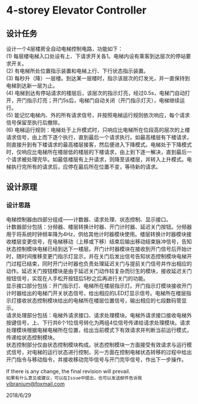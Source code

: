# 4-storey Elevator Controller

## 设计任务

设计一个4层楼房全自动电梯控制电路，功能如下：  
(1)	每层楼电梯入口处设有上、下请求开关各1。电梯内设有乘客到达层次的停站要求开关。  
(2)	有电梯所处位置指示装置和电梯上行、下行状态指示装置。  
(3)	每秒升（降）一层楼。到达某一层楼时，指示该层次的灯发光，并一直保持到电梯到达新一层为止。  
(4)	电梯到达有停站请求的楼层后，该层次的指示灯亮，经过0.5s，电梯门自动打开，开门指示灯亮；开门5s后，电梯门自动关闭（开门指示灯灭），电梯继续运行。  
(5)	能记忆电梯内、外的所有请求信号，并按照电梯运行规则依次响应，每个请求信号保留至执行后撤除。  
(6)	电梯运行规则：电梯处于上升模式时，只响应比电梯所在位段高的层次的上楼请求信号，由上而下逐个执行，直到最后一个请求执行。如最高楼层有下楼请求，则直接升到有下楼请求的最高楼层接客，然后便进入下降模式。电梯处于下降模式时，仅响应比电梯所在楼层低的楼层的下楼请求，由上到下逐一解决，直到最后一个请求被处理完毕。如最低楼层有上升请求，则降至该楼层，并转入上升模式。电梯执行完所有的请求后，应停在最后所在位置不变，等待新的请求。  

## 设计原理

### 设计思路

电梯控制器由四部分组成——计数器、请求处理、状态控制、显示接口。  
计数器部分包括：分频器、楼层转换计时器、开门计时器、延迟关门按钮。分频器用于将系统时钟频率降为4Hz，供给其他计时器模块使用。楼层转换计时器模块接收楼层变更信号，在电梯移动（上移或下移）结束后输出移动结束脉冲信号，告知状态控制模块电梯已经到达下一楼层。开门计时器模块在接收到开门信号后开始计时，随时间推移变更门指示灯显示，并在关门后发出信号告知状态控制模块电梯开门过程已结束，同时开门计时器也负责处理延迟关门与提前关门信号并作出相应的动作。延迟关门按钮模块是由于延迟关门动作较复杂而衍生的模块，接收延迟关门按钮信号，实现在人手松开按钮后5秒之后再进行关门的功能。  
显示接口部分包括：开门指示灯、电梯所在楼层指示灯。开门指示灯模块接收开门计时器给出的电梯门开关状态信号，给出相应的LED灯显示信号。电梯所在楼层指示灯接收状态控制模块给出的电梯所在楼层位置信号，输出相应的七段数码管显示。  
请求处理部分包括：电梯外请求接口、请求处理模块。电梯外请求接口接收电梯外按键信号，上、下行共6个1位信号转化为两组4位信号传递给请求处理模块。请求处理模块根据电梯电梯所在位置，给出当前模式下有效请求并判断当前运行模式，传递给状态控制模块。  
状态控制部分仅由状态控制模块构成。状态控制模块一方面接受有效请求与运行模式信号，对电梯的运行状态进行控制，另一方面在控制电梯状态转移的过程中给出开门指令与移动指令，并接收移动完毕信号与开门完毕信号，作出下一步操作。  

If there is any change, the final revision will prevail.  
`如果有什么意见或建议，可以在Issue中提出，也可以发送邮件告诉我`  
vibranium@foxmail.com  

2018/6/29
